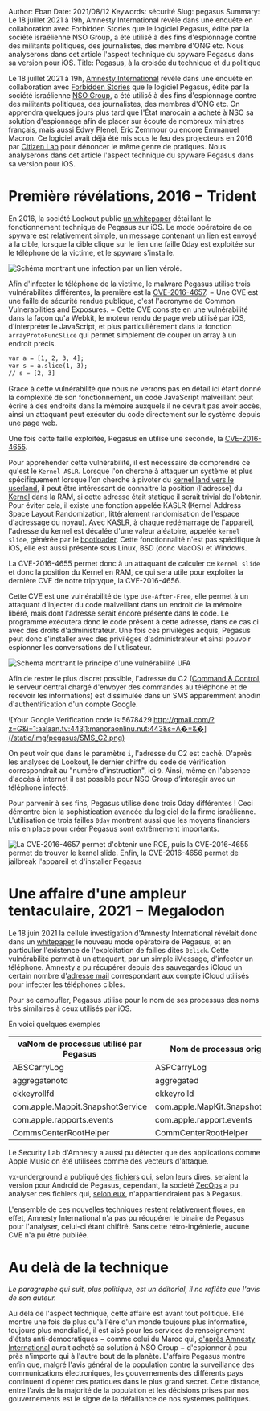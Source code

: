 Author: Eban 
Date: 2021/08/12
Keywords: sécurité
Slug: pegasus
Summary: Le 18 juillet 2021 à 19h, Amnesty International révèle dans une enquête en collaboration avec Forbidden Stories que le logiciel Pegasus, édité par la société israélienne NSO Group, a été utilisé à des fins d'espionnage contre des militants politiques, des journalistes, des membre d'ONG etc. Nous analyserons dans cet article l'aspect technique du spyware Pegasus dans sa version pour iOS.
Title: Pegasus, à la croisée du technique et du politique

Le 18 juillet 2021 à 19h, [Amnesty International](https://www.amnesty.org/en/) révèle dans une enquête en collaboration avec [Forbidden Stories](https://forbiddenstories.org/) que le logiciel Pegasus, édité par la société israélienne [NSO Group](https://www.nsogroup.com/), a été utilisé à des fins d'espionnage contre des militants politiques, des journalistes, des membres d'ONG etc. On apprendra quelques jours plus tard que l'État marocain a acheté à NSO sa solution d'espionnage afin de placer sur écoute de nombreux ministres français, mais aussi Edwy Plenel, Eric Zemmour ou encore Emmanuel Macron. Ce logiciel avait déjà été mis sous le feu des projecteurs en 2016 par [Citizen Lab](https://citizenlab.ca/) pour dénoncer le même genre de pratiques. Nous analyserons dans cet article l'aspect technique du spyware Pegasus dans sa version pour iOS.

# Première révélations, 2016 − Trident

En 2016, la société Lookout publie [un whitepaper](https://info.lookout.com/rs/051-ESQ-475/images/lookout-pegasus-technical-analysis.pdf) détaillant le fonctionnement technique de Pegasus sur iOS. Le mode opératoire de ce spyware est relativement simple, un message contenant un lien est envoyé à la cible, lorsque la cible clique sur le lien une faille 0day est exploitée sur le téléphone de la victime, et le spyware s'installe. 

![Schéma montrant une infection par un lien vérolé.](/static/img/pegasus/Infection_via_clic_sms.png)

Afin d'infecter le téléphone de la victime, le malware Pegasus utilise trois vulnérabilités différentes, la première est la [CVE-2016-4657](www.phrack.org/papers/attacking_javascript_engines.html). − Une CVE est une faille de sécurité rendue publique, c'est l'acronyme de Common Vulnerabilities and Exposures. − Cette CVE consiste en une vulnérabilité dans la façon qu'a Webkit, le moteur rendu de page web utilisé par iOS, d'interpréter le JavaScript, et plus particulièrement dans la fonction `arrayProtoFuncSlice` qui permet simplement de couper un array à un endroit précis. 

```diff
var a = [1, 2, 3, 4];
var s = a.slice(1, 3);
// s = [2, 3]
```

Grace à cette vulnérabilité que nous ne verrons pas en détail ici étant donné la complexité de son fonctionnement, un code JavaScript malveillant peut écrire à des endroits dans la mémoire auxquels il ne devrait pas avoir accès, ainsi un attaquant peut exécuter du code directement sur le système depuis une page web.

Une fois cette faille exploitée, Pegasus en utilise une seconde, la [CVE-2016-4655](https://jndok.github.io/2016/10/04/pegasus-writeup/).

Pour appréhender cette vulnérabilité, il est nécessaire de comprendre ce qu'est le `Kernel ASLR`. Lorsque l'on cherche à attaquer un système et plus spécifiquement lorsque l'on cherche à pivoter du [kernel land vers le userland](https://beta.hackndo.com/le-monde-du-kernel/), il peut être intéressant de connaitre la position (l'adresse) du [Kernel](https://fr.wikipedia.org/wiki/Noyau_de_syst%C3%A8me_d%27exploitation) dans la RAM, si cette adresse était statique il serait trivial de l'obtenir. Pour éviter cela, il existe une fonction appelée KASLR (Kernel Address Space Layout Randomization, littéralement randomisation de l'espace d'adressage du noyau). Avec KASLR, à chaque redémarrage de l'appareil, l'adresse du kernel est décalée d'une valeur aléatoire, appelée `kernel slide`, générée par le [bootloader](https://en.wikipedia.org/wiki/Bootloader). Cette fonctionnalité n'est pas spécifique à iOS, elle est aussi présente sous Linux, BSD (donc MacOS) et Windows.

La CVE-2016-4655 permet donc à un attaquant de calculer ce `kernel slide` et donc la position du Kernel en RAM, ce qui sera utile pour exploiter la dernière CVE de notre triptyque, la CVE-2016-4656.

Cette CVE est une vulnérabilité de type `Use-After-Free`, elle permet à un attaquant d'injecter du code malveillant dans un endroit de la mémoire libéré, mais dont l'adresse serait encore présente dans le code. Le programme exécutera donc le code présent à cette adresse, dans ce cas ci avec des droits d'administrateur. Une fois ces privilèges acquis, Pegasus peut donc s'installer avec des privilèges d'administrateur et ainsi pouvoir espionner les conversations de l'utilisateur.

![Schema montrant le principe d'une vulnérabilité UFA](/static/img/pegasus/Use_after_free(1).png)

Afin de rester le plus discret possible, l'adresse du C2 ([Command & Control](https://whatis.techtarget.com/fr/definition/Commande-et-controle), le serveur central chargé d'envoyer des commandes au téléphone et de recevoir les informations) est dissimulée dans un SMS apparemment anodin d'authentification d'un compte Google.

![Your Google Verification code is:5678429 http://gmail.com/?z=G&i=1:aalaan.tv:443,1:manoraonlinu.nut:443&s=Λ�=&�](/static/img/pegasus/SMS_C2.png)

On peut voir que dans le paramètre `i`, l'adresse du C2 est caché. D'après les analyses de Lookout, le dernier chiffre du code de vérification correspondrait au "numéro d'instruction", ici `9`. Ainsi, même en l'absence d'accès à internet il est possible pour NSO Group d’interagir avec un téléphone infecté.

Pour parvenir à ses fins, Pegasus utilise donc trois 0day différentes ! Ceci démontre bien la sophistication avancée du logiciel de la firme israélienne. L'utilisation de trois failles `0day` montrent aussi que les moyens financiers  mis en place pour créer Pegasus sont extrêmement importants.

![La CVE-2016-4657 permet d'obtenir une RCE, puis la CVE-2016-4655 permet de trouver le kernel slide. Enfin, la CVE-2016-4656 permet de jailbreak l'appareil et d'installer Pegasus](/static/img/pegasus/Infection_Pegasus(1).png)

# Une affaire d'une ampleur tentaculaire, 2021 − Megalodon

Le 18 juin 2021 la cellule investigation d'Amnesty International révélait donc dans un [whitepaper](https://www.amnesty.org/en/latest/research/2021/07/forensic-methodology-report-how-to-catch-nso-groups-pegasus/) le nouveau mode opératoire de Pegasus, et en particulier l'existence de l'exploitation de failles dites `0click`. Cette vulnérabilité permet à un attaquant, par un simple iMessage, d'infecter un téléphone. Amnesty a pu récupérer depuis des sauvegardes iCloud un certain nombre d'[adresse mail](https://github.com/AmnestyTech/investigations/blob/master/2021-07-18_nso/emails.txt) correspondant aux compte iCloud utilisés pour infecter les téléphones cibles.

Pour se camoufler, Pegasus utilise pour le nom de ses processus des noms très similaires à ceux utilisés par iOS.

En voici quelques exemples

|va﻿Nom de processus utilisé par Pegasus|Nom de processus original       |
|---------------------------------------|--------------------------------|
|ABSCarryLog                            |ASPCarryLog                     |
|aggregatenotd                          |aggregated                      |
|ckkeyrollfd                            |ckkeyrolld                      |
|com.apple.Mappit.SnapshotService       |com.apple.MapKit.SnapshotService|
|com.apple.rapports.events              |com.apple.rapport.events        |
|CommsCenterRootHelper                  |CommCenterRootHelper            |

Le Security Lab d'Amnesty a aussi pu détecter que des applications comme Apple Music on été utilisées comme des vecteurs d'attaque.

vx-underground a publiqué [des fichiers](https://twitter.com/vxunderground/status/1418207502974525441?s=20) qui, selon leurs dires, seraient la version pour Android de Pegasus, cependant, la société [ZecOps](https://www.zecops.com/) a pu analyser ces fichiers qui, [selon eux](https://twitter.com/ZecOps/status/1418954109768531968?s=20), n'appartiendraient pas à Pegasus.

L'ensemble de ces nouvelles techniques restent relativement floues, en effet, Amnesty International n'a pas pu récupérer le binaire de Pegasus pour l'analyser, celui-ci étant chiffré. Sans cette rétro-ingénierie, aucune CVE n'a pu être publiée.

# Au delà de la technique

*Le paragraphe qui suit, plus politique, est un éditorial, il ne reflète que l'avis de son auteur.*

Au delà de l'aspect technique, cette affaire est avant tout politique. Elle montre une fois de plus qu'à l'ère d'un monde toujours plus informatisé, toujours plus mondialisé, il est aisé pour les services de renseignement d'états anti-démocratiques − comme celui du Maroc qui, [d'après Amnesty International](https://www.lemonde.fr/projet-pegasus/article/2021/07/22/projet-pegasus-emmanuel-macron-convoque-un-conseil-de-defense-exceptionnel_6089148_6088648.html) aurait acheté sa solution à NSO Group − d'espionner à peu près n'importe qui à l'autre bout de la planète. L'affaire Pegasus montre enfin que, malgré l'avis général de la population [contre](https://www.amnesty.org/fr/latest/news/2015/03/global-opposition-to-usa-big-brother-mass-surveillance/) la surveillance des communications électroniques, les gouvernements des différents pays continuent d'opérer ces pratiques dans le plus grand secret. Cette distance, entre l'avis de la majorité de la population et les décisions prises par nos gouvernements est le signe de la défaillance de nos systèmes politiques.
